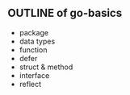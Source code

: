## OUTLINE of go-basics
* package
* data types
* function
* defer
* struct & method
* interface
* reflect
